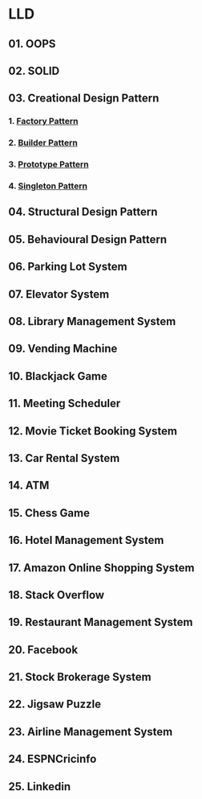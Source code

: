 # LLD

## 01. OOPS

## 02. SOLID

## 03. Creational Design Pattern
### 1. [Factory Pattern](src/main/java/io/at/learn/lld03/FactoryPattern.md)
### 2. [Builder Pattern](src/main/java/io/at/learn/lld03/Builder.md)
### 3. [Prototype Pattern](src/main/java/io/at/learn/lld03/Prototype.md)
### 4. [Singleton Pattern](src/main/java/io/at/learn/lld03/Singleton.md)

## 04. Structural Design Pattern

## 05. Behavioural Design Pattern

## 06. Parking Lot System

## 07. Elevator System

## 08. Library Management System

## 09. Vending Machine

## 10. Blackjack Game

## 11. Meeting Scheduler

## 12. Movie Ticket Booking System

## 13. Car Rental System

## 14. ATM

## 15. Chess Game

## 16. Hotel Management System

## 17. Amazon Online Shopping System

## 18. Stack Overflow

## 19. Restaurant Management System

## 20. Facebook

## 21. Stock Brokerage System

## 22. Jigsaw Puzzle

## 23. Airline Management System

## 24. ESPNCricinfo

## 25. Linkedin